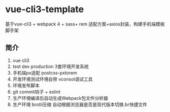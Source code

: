# vue-cli3-template
基于vue-cli3 + webpack 4 + sass+ rem 适配方案+axios封装，构建手机端模板脚手架

## 简介
1. vue cli3
2. test dev production 3套环境开发系统
3. 手机端px适配 postcss-pxtorem
4. 开发环境测试环境自带 vconsol调试工具
5. 环境发布脚本
6. git commit钩子 + eslint
7. 生产环境编译后自动生成Webpack包文件分析器
8. 生产环境 brotli压缩 自动根据浏览器是否是现代版本切换.br快捷文件